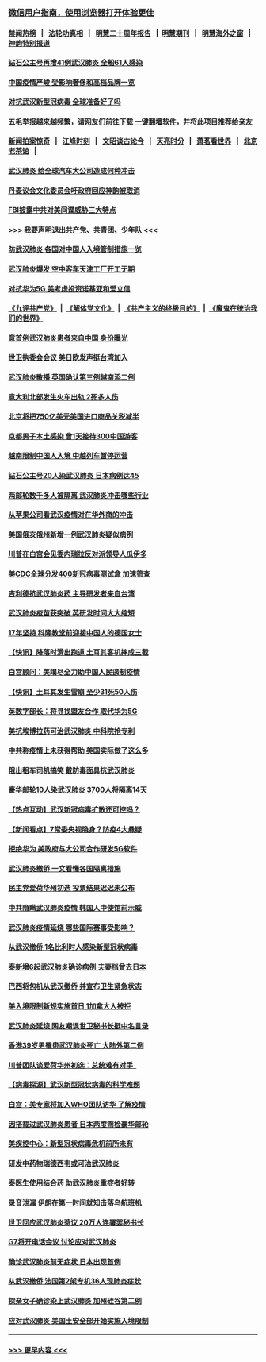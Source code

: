 ### [微信用户指南，使用浏览器打开体验更佳](https://github.com/gfw-breaker/banned-news1/blob/master/indexes/wechat-guide.md?t=0)
#### [禁闻热榜](热点新闻.md?t=0)  &nbsp;&nbsp;|&nbsp;&nbsp; [法轮功真相](https://github.com/gfw-breaker/truth/blob/master/README.md?t=0) &nbsp;&nbsp;|&nbsp;&nbsp; [明慧二十周年报告](https://github.com/gfw-breaker/mh-reports/blob/master/README.md?t=0) &nbsp;&nbsp;|&nbsp;&nbsp;[明慧期刊](https://github.com/gfw-breaker/mh-qikan) &nbsp;&nbsp;|&nbsp;&nbsp; [明慧海外之窗](https://github.com/gfw-breaker/mh-news/blob/master/README.md?t=0) &nbsp;&nbsp;|&nbsp;&nbsp; [神韵特别报道](https://github.com/gfw-breaker/mh-news/blob/master/shenyun.md?t=0)
#### [钻石公主号再增41例武汉肺炎 全船61人感染](../pages/nsc418/n11850401.md?t=02071133) 
#### [中国疫情严峻 受影响奢侈和高档品牌一览](../pages/nsc418/n11850319.md?t=02071133) 
#### [对抗武汉新型冠病毒 全球准备好了吗](../pages/nsc418/n11850142.md?t=02071133) 
#### 五毛举报越来越频繁，请网友们前往下载 [一键翻墙软件](https://github.com/gfw-breaker/ssr-accounts)，并将此项目推荐给亲友
#### [新闻拍案惊奇](https://github.com/gfw-breaker/banned-news1/blob/master/pages/link4.md) &nbsp;&nbsp;|&nbsp;&nbsp; [江峰时刻](https://github.com/gfw-breaker/banned-news1/blob/master/pages/link4.md) &nbsp;&nbsp;|&nbsp;&nbsp; [文昭谈古论今](https://github.com/gfw-breaker/banned-news1/blob/master/pages/link4.md) &nbsp;&nbsp;|&nbsp;&nbsp; [天亮时分](https://github.com/gfw-breaker/banned-news1/blob/master/pages/link4.md) &nbsp;&nbsp;|&nbsp;&nbsp; [萧茗看世界](https://github.com/gfw-breaker/banned-news1/blob/master/pages/link4.md) &nbsp;&nbsp;|&nbsp;&nbsp; [北京老茶馆](https://github.com/gfw-breaker/banned-news1/blob/master/pages/link4.md) &nbsp;&nbsp;|&nbsp;&nbsp; 
#### [武汉肺炎 给全球汽车大公司造成何种冲击](../pages/nsc418/n11850056.md?t=02071133) 
#### [丹麦议会文化委员会吁政府回应神韵被取消](../pages/nsc418/n11849312.md?t=02071133) 
#### [FBI披露中共对美间谍威胁三大特点](../pages/nsc418/n11849700.md?t=02071133) 
#### [>>> 我要声明退出共产党、共青团、少年队 <<<](https://github.com/begood0513/goodnews/blob/master/quit/letter.md) 
#### [防武汉肺炎 各国对中国人入境管制措施一览](../pages/nsc418/n11838726.md?t=02071133) 
#### [武汉肺炎爆发 空中客车天津工厂开工无期](../pages/nsc418/n11849634.md?t=02071133) 
#### [对抗华为5G 美考虑投资诺基亚和爱立信](../pages/nsc418/n11849510.md?t=02071133) 
#### [《九评共产党》](https://github.com/begood0513/9ping.md/blob/master/README.md) &nbsp;|&nbsp; [《解体党文化》](../../../../jtdwh.md/blob/master/README.md)  &nbsp;|&nbsp; [《共产主义的终极目的》](../../../../gczydzjmd.md/blob/master/README.md) &nbsp;|&nbsp; [《魔鬼在统治我们的世界》](../../../../mgztzwmdsj.md/blob/master/README.md) 
#### [意首例武汉肺炎患者来自中国 身份曝光](../pages/nsc418/n11849454.md?t=02071133) 
#### [世卫执委会会议 美日欧发声挺台湾加入](../pages/nsc418/n11849433.md?t=02071133) 
#### [武汉肺炎散播 英国确认第三例越南添二例](../pages/nsc418/n11849439.md?t=02071133) 
#### [意大利北部发生火车出轨 2死多人伤](../pages/nsc418/n11848999.md?t=02071133) 
#### [北京将把750亿美元美国进口商品关税减半](../pages/nsc418/n11848896.md?t=02071133) 
#### [京都男子本土感染 曾1天接待300中国游客](../pages/nsc418/n11848641.md?t=02071133) 
#### [越南限制中国人入境 中越列车暂停运营](../pages/nsc418/n11847844.md?t=02071133) 
#### [钻石公主号20人染武汉肺炎 日本病例达45](../pages/nsc418/n11847823.md?t=02071133) 
#### [两邮轮数千多人被隔离 武汉肺炎冲击哪些行业](../pages/nsc418/n11847456.md?t=02071133) 
#### [从苹果公司看武汉疫情对在华外商的冲击](../pages/nsc418/n11847586.md?t=02071133) 
#### [美国俄亥俄州新增一例武汉肺炎疑似病例](../pages/nsc418/n11847714.md?t=02071133) 
#### [川普在白宫会见委内瑞拉反对派领导人瓜伊多](../pages/nsc418/n11847391.md?t=02071133) 
#### [美CDC全球分发400新冠病毒测试盒 加速筛查](../pages/nsc418/n11847260.md?t=02071133) 
#### [吉利德抗武汉肺炎药 主导研发者来自台湾](../pages/nsc418/n11847064.md?t=02071133) 
#### [武汉肺炎疫苗获突破 英研发时间大大缩短](../pages/nsc418/n11846915.md?t=02071133) 
#### [17年坚持 科隆教堂前迎接中国人的德国女士](../pages/nsc418/n11846781.md?t=02071133) 
#### [【快讯】降落时滑出跑道 土耳其客机摔成三截](../pages/nsc418/n11847021.md?t=02071133) 
#### [白宫顾问：美竭尽全力助中国人民遏制疫情](../pages/nsc418/n11846756.md?t=02071133) 
#### [【快讯】土耳其发生雪崩 至少31死50人伤](../pages/nsc418/n11846680.md?t=02071133) 
#### [英数字部长：将寻找盟友合作 取代华为5G](../pages/nsc418/n11846485.md?t=02071133) 
#### [美抗埃博拉药可治武汉肺炎 中科院抢专利](../pages/nsc418/n11846409.md?t=02071133) 
#### [中共称疫情上未获得帮助 美国实际做了这么多](../pages/nsc418/n11846008.md?t=02071133) 
#### [俄出租车司机搞笑 戴防毒面具抗武汉肺炎](../pages/nsc418/n11845703.md?t=02071133) 
#### [豪华邮轮10人染武汉肺炎 3700人将隔离14天](../pages/nsc418/n11845543.md?t=02071133) 
#### [【热点互动】武汉新冠病毒扩散还可控吗？](../pages/nsc418/n11844750.md?t=02071133) 
#### [【新闻看点】7常委央视隐身？防疫4大悬疑](../pages/nsc418/n11844611.md?t=02071133) 
#### [拒绝华为 美政府与大公司合作研发5G软件](../pages/nsc418/n11844625.md?t=02071133) 
#### [武汉肺炎撤侨 一文看懂各国隔离措施](../pages/nsc418/n11844216.md?t=02071133) 
#### [民主党爱荷华州初选 投票结果迟迟未公布](../pages/nsc418/n11844207.md?t=02071133) 
#### [中共隐瞒武汉肺炎疫情 韩国人中使馆前示威](../pages/nsc418/n11844084.md?t=02071133) 
#### [武汉肺炎疫情延烧 哪些国际赛事受影响？](../pages/nsc418/n11843958.md?t=02071133) 
#### [从武汉撤侨 1名比利时人感染新型冠状病毒](../pages/nsc418/n11843977.md?t=02071133) 
#### [泰新增6起武汉肺炎确诊病例 夫妻档曾去日本](../pages/nsc418/n11843900.md?t=02071133) 
#### [巴西将包机从武汉撤侨 并宣布卫生紧急状态](../pages/nsc418/n11843418.md?t=02071133) 
#### [美入境限制新规实施首日 1加拿大人被拒](../pages/nsc418/n11843058.md?t=02071133) 
#### [武汉肺炎延烧 网友嘲讽世卫秘书长挺中名言录](../pages/nsc418/n11843056.md?t=02071133) 
#### [香港39岁男罹患武汉肺炎死亡 大陆外第二例](../pages/nsc418/n11843026.md?t=02071133) 
#### [川普团队谈爱荷华州初选：总统难有对手  ](../pages/nsc418/n11842867.md?t=02071133) 
#### [【病毒探源】武汉新型冠状病毒的科学难题](../pages/nsc418/n11842176.md?t=02071133) 
#### [白宫：美专家将加入WHO团队访华 了解疫情](../pages/nsc418/n11842198.md?t=02071133) 
#### [因搭载过武汉肺炎患者 日本两度筛检豪华邮轮](../pages/nsc418/n11842447.md?t=02071133) 
#### [美疾控中心：新型冠状病毒危机前所未有](../pages/nsc418/n11842406.md?t=02071133) 
#### [研发中药物瑞德西韦或可治武汉肺炎](../pages/nsc418/n11842100.md?t=02071133) 
#### [泰医生使用结合药 助武汉肺炎重症者好转](../pages/nsc418/n11842096.md?t=02071133) 
#### [录音泄漏 伊朗在第一时间就知击落乌航班机](../pages/nsc418/n11842002.md?t=02071133) 
#### [世卫回应武汉肺炎惹议 20万人连署罢秘书长](../pages/nsc418/n11841664.md?t=02071133) 
#### [G7将开电话会议 讨论应对武汉肺炎](../pages/nsc418/n11841658.md?t=02071133) 
#### [确诊武汉肺炎前无症状 日本出现首例](../pages/nsc418/n11841567.md?t=02071133) 
#### [从武汉撤侨 法国第2架专机36人现肺炎症状](../pages/nsc418/n11841382.md?t=02071133) 
#### [探亲女子确诊染上武汉肺炎 加州硅谷第二例](../pages/nsc418/n11839784.md?t=02071133) 
#### [应对武汉肺炎 美国土安全部开始实施入境限制](../pages/nsc418/n11839729.md?t=02071133) 

----
#### [ >>> 更早内容 <<< ](../indexes/nsc418-earlier.md)
